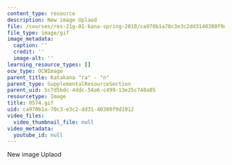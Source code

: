 ```yaml
---
content_type: resource
description: New image Uplaod
file: /courses/res-21g-01-kana-spring-2010/ca970b1a70c3e3c2dd3140380f9d1912_0574.gif
file_type: image/gif
image_metadata:
  caption: ''
  credit: ''
  image-alt: ''
learning_resource_types: []
ocw_type: OCWImage
parent_title: Katakana "ra" - "n"
parent_type: SupplementalResourceSection
parent_uid: 5c7d5bdc-4ddc-54a6-c499-13e25c748a05
resourcetype: Image
title: 0574.gif
uid: ca970b1a-70c3-e3c2-dd31-40380f9d1912
video_files:
  video_thumbnail_file: null
video_metadata:
  youtube_id: null
---
```

New image Uplaod

